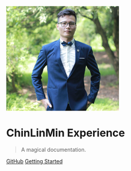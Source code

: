 <img src="_images/avata.JPG" width="300">

# ChinLinMin Experience

> A magical documentation.

[GitHub](https://github.com/chiendh/retain-knowledge)
[Getting Started](#docsify)
